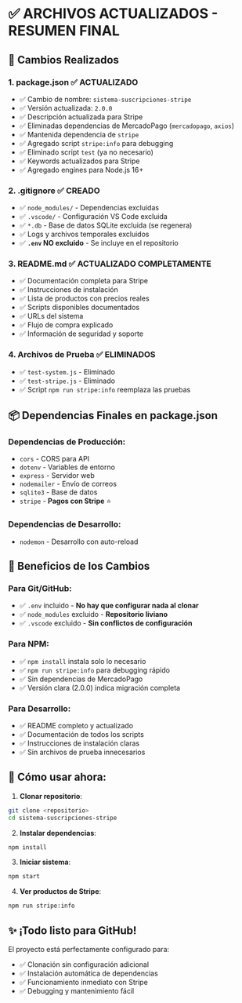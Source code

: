 # ✅ ARCHIVOS ACTUALIZADOS - RESUMEN FINAL

## 🔧 Cambios Realizados

### 1. **package.json** ✅ ACTUALIZADO
- ✅ Cambio de nombre: `sistema-suscripciones-stripe`
- ✅ Versión actualizada: `2.0.0`
- ✅ Descripción actualizada para Stripe
- ✅ Eliminadas dependencias de MercadoPago (`mercadopago`, `axios`)
- ✅ Mantenida dependencia de `stripe`
- ✅ Agregado script `stripe:info` para debugging
- ✅ Eliminado script `test` (ya no necesario)
- ✅ Keywords actualizados para Stripe
- ✅ Agregado engines para Node.js 16+

### 2. **.gitignore** ✅ CREADO
- ✅ `node_modules/` - Dependencias excluidas
- ✅ `.vscode/` - Configuración VS Code excluida
- ✅ `*.db` - Base de datos SQLite excluida (se regenera)
- ✅ Logs y archivos temporales excluidos
- ✅ **`.env` NO excluido** - Se incluye en el repositorio

### 3. **README.md** ✅ ACTUALIZADO COMPLETAMENTE
- ✅ Documentación completa para Stripe
- ✅ Instrucciones de instalación
- ✅ Lista de productos con precios reales
- ✅ Scripts disponibles documentados
- ✅ URLs del sistema
- ✅ Flujo de compra explicado
- ✅ Información de seguridad y soporte

### 4. **Archivos de Prueba** ✅ ELIMINADOS
- ✅ `test-system.js` - Eliminado
- ✅ `test-stripe.js` - Eliminado
- ✅ Script `npm run stripe:info` reemplaza las pruebas

## 📦 Dependencias Finales en package.json

### Dependencias de Producción:
- `cors` - CORS para API
- `dotenv` - Variables de entorno  
- `express` - Servidor web
- `nodemailer` - Envío de correos
- `sqlite3` - Base de datos
- `stripe` - **Pagos con Stripe** ⭐

### Dependencias de Desarrollo:
- `nodemon` - Desarrollo con auto-reload

## 🎯 Beneficios de los Cambios

### Para Git/GitHub:
- ✅ `.env` incluido - **No hay que configurar nada al clonar**
- ✅ `node_modules` excluido - **Repositorio liviano**
- ✅ `.vscode` excluido - **Sin conflictos de configuración**

### Para NPM:
- ✅ `npm install` instala solo lo necesario
- ✅ `npm run stripe:info` para debugging rápido
- ✅ Sin dependencias de MercadoPago
- ✅ Versión clara (2.0.0) indica migración completa

### Para Desarrollo:
- ✅ README completo y actualizado
- ✅ Documentación de todos los scripts
- ✅ Instrucciones de instalación claras
- ✅ Sin archivos de prueba innecesarios

## 🚀 Cómo usar ahora:

1. **Clonar repositorio**:
```bash
git clone <repositorio>
cd sistema-suscripciones-stripe
```

2. **Instalar dependencias**:
```bash
npm install
```

3. **Iniciar sistema**:
```bash
npm start
```

4. **Ver productos de Stripe**:
```bash
npm run stripe:info
```

## ✨ ¡Todo listo para GitHub!

El proyecto está perfectamente configurado para:
- ✅ Clonación sin configuración adicional
- ✅ Instalación automática de dependencias
- ✅ Funcionamiento inmediato con Stripe
- ✅ Debugging y mantenimiento fácil
